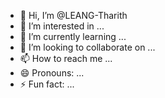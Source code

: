 - 👋 Hi, I’m @LEANG-Tharith
- 👀 I’m interested in ...
- 🌱 I’m currently learning ...
- 💞️ I’m looking to collaborate on ...
- 📫 How to reach me ...
- 😄 Pronouns: ...
- ⚡ Fun fact: ...

<!---
LEANG-Tharith/LEANG-Tharith is a ✨ special ✨ repository because its `README.md` (this file) appears on your GitHub profile.
You can click the Preview link to take a look at your changes.
--->
